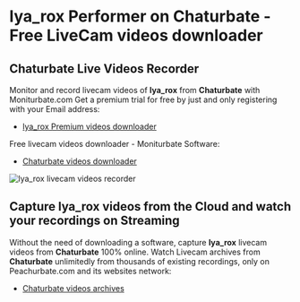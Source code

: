 # lya_rox Performer on Chaturbate - Free LiveCam videos downloader

## Chaturbate Live Videos Recorder

Monitor and record livecam videos of **lya_rox** from **Chaturbate** with Moniturbate.com
Get a premium trial for free by just and only registering with your Email address:
* [lya_rox Premium videos downloader](https://moniturbate.com/request-demo-licence-key.html)

Free livecam videos downloader - Moniturbate Software:
* [Chaturbate videos downloader](https://moniturbate.com/moniturbate-download-software.html)

![lya_rox livecam videos recorder](https://peachurnet.com/templates/moniturbate-software.png)


## Capture lya_rox videos from the Cloud and watch your recordings on Streaming

Without the need of downloading a software, capture **lya_rox** livecam videos from **Chaturbate** 100% online.
Watch Livecam archives from **Chaturbate** unlimitedly from thousands of existing recordings, only on Peachurbate.com and its websites network:
* [Chaturbate videos archives](https://peachurnet.com/)